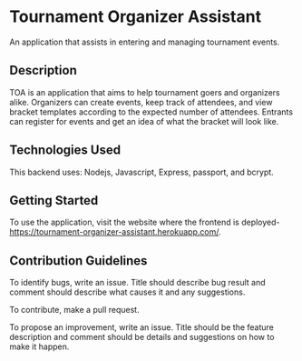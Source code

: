 # Tournament Organizer Assistant #
An application that assists in entering and managing tournament events.

## Description ##
TOA is an application that aims to help tournament goers and organizers alike. Organizers can create events, keep track of attendees, and view bracket templates according to the expected number of attendees. Entrants can register for events and get an idea of what the bracket will look like.

## Technologies Used ##
This backend uses: Nodejs, Javascript, Express, passport, and bcrypt.

## Getting Started
To use the application, visit the website where the frontend is deployed- <https://tournament-organizer-assistant.herokuapp.com/>.

## Contribution Guidelines
To identify bugs, write an issue. Title should describe bug result and comment should describe what causes it and any suggestions.

To contribute, make a pull request.

To propose an improvement, write an issue. Title should be the feature description and comment should be details and suggestions on how to make it happen.
